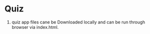 # Quiz  

1. quiz app files cane be Downloaded locally and can be run through browser via index.html.
